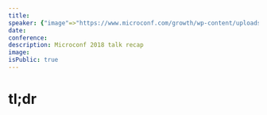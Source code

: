 ```yaml
---
title:
speaker: {"image"=>"https://www.microconf.com/growth/wp-content/uploads/sites/4/2018/01/Claire-Suellentrop-262x272.jpg", "name"=>"Claire Suellentrop", "title"=>"Head of Marketing, Userlist.io", "bioUrl"=>"https://www.microconf.com/growth/speakers/claire-suellentrop/", "twitter"=>"", "website"=>""}
date:
conference:
description: Microconf 2018 talk recap
image:
isPublic: true
---
```


# tl;dr
